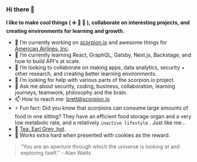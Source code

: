 ### Hi there 👋

**I like to make cool things ( ✈️ 🦂 🍵 ), collaborate on interesting projects, and creating environments for learning and growth.**

* 🔭 I’m currently working on [scorpion.io](https://scorpion.io) and awesome things for [American Airlines, Inc](https://jobs.aa.com).
* 🌱 I’m currently learning React, GraphQL, Gatsby, Next.js, Backstage, and how to build API's at scale.
* 👯 I’m looking to collaborate on making apps, data analytics, security + other research, and creating better learning environments.
* 🤔 I’m looking for help with various parts of the scorpion.io project.
* 💬 Ask me about security, coding, business, collaboration, learning journeys, teamwork, philosophy and the brain.
* 📫 How to reach me: brett@scorpion.io
* ⚡ Fun fact: Did you know that scorpions can consume large amounts of food in one sitting? They have an efficient food storage organ and a very low metabolic rate, and a relatively `inactive lifestyle` . Just like me...
* 🍵 [Tea, Earl Grey, hot](https://en.wikipedia.org/wiki/ISO_3103).
* 🍪 Works extra hard when presented with cookies as the reward.

> “You are an aperture through which the universe is looking at and exploring itself.” - Alan Watts

<!--
**brettwilcox/brettwilcox** is a ✨ _special_ ✨ repository because its `README.md` (this file) appears on your GitHub profile.

Here are some ideas to get you started:

* 🔭 I’m currently working on ...
* 🌱 I’m currently learning ...
* 👯 I’m looking to collaborate on ...
* 🤔 I’m looking for help with ...
* 💬 Ask me about ...
* 📫 How to reach me: ...
* 😄 Pronouns: ...
* ⚡ Fun fact: ...

-->
